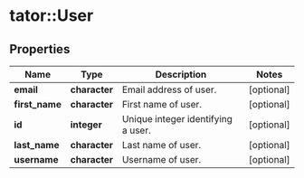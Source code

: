 # tator::User

## Properties
Name | Type | Description | Notes
------------ | ------------- | ------------- | -------------
**email** | **character** | Email address of user. | [optional] 
**first_name** | **character** | First name of user. | [optional] 
**id** | **integer** | Unique integer identifying a user. | [optional] 
**last_name** | **character** | Last name of user. | [optional] 
**username** | **character** | Username of user. | [optional] 


